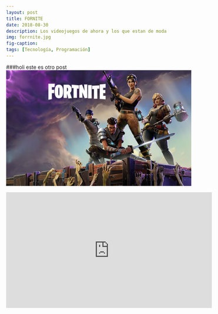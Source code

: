 ```yaml
---
layout: post
title: FORNITE
date: 2018-08-30
description: Los videojuegos de ahora y los que estan de moda
img: forrnite.jpg
fig-caption: 
tags: [Tecnología, Programación]
---
```

 ###holi  este es otro post
 <img src="assets/img/fognite.jpg" widh="200" alt="fornite"/>
 
<iframe width="560" height="315" src="https://www.youtube.com/embed/_nG8Yiieryw" frameborder="0" allow="autoplay; encrypted-media" allowfullscreen></iframe>
